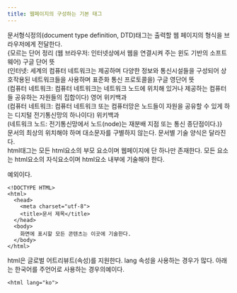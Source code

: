 ```yaml
---
title: 웹페이지의 구성하는 기본 태그
---
```


문서형식정의(document type definition, DTD)태그는 출력할 웹 페이지의 형식을 브라우저에게 전달한다.<br>
{모르는 단어 정리
(웹 브라우저: 인터넷상에서 웹을 연결시켜 주는 윈도 기반의 소프트웨어) 구글 단어 뜻<br>
(인터넷: 세계의 컴퓨터 네트워크는 제공하며 다양한 정보와 통신시설들을 구성되어 상호작용된 네트워크들을 사용하며 표준화 통신 프로토콜을) 구글 영단어 뜻<br>
(컴퓨터 네트워크: 컴퓨터 네트워크는 네트워크 노드에 위치해 있거나 제공하는 컴퓨터들 공유하는 자원들의 집합이다) 영어 위키백과<br>
(컴퓨터 네트워크: 컴퓨터 네트워크 또는 컴퓨터망은 노드들이 자원을 공유할 수 있게 하는 디지털 전기통신망의 하나이다) 위키백과 <br>
(네트워크 노드: 전기통신망에서 노드(node)는 재분배 지점 또는 통신 종단점이다.)} <br>
문서의 최상의 위치해야 하며 대소문자를 구별하지 않는다. 문서별 기술 양식은 달라진다.<br>
html태그는  모든 html요소의 부모 요소이며 웹페이지에 단 하나만 존재한다. 모든 요소는 html요소의 자식요소이며 html요소 내부에 기술해야 한다. <br>
<!doctype> 예외이다.

```
<!DOCTYPE HTML>
<html>
  <head>
    <meta charset="utf-8">
    <title>문서 제목</title>
  </head>
  <body>
    화면에 표시할 모든 콘텐츠는 이곳에 기술한다.
  </body>
</html>
```

html은 글로벌 어트리뷰트(속성)를 지원한다. lang 속성을 사용하는 경우가 많다. 아래는 한국어를 주언어로 사용하는 경우의예이다.

```
<html lang="ko">
```

